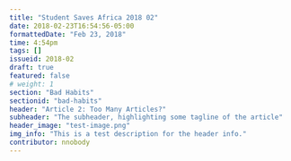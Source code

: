 ```yaml
---
title: "Student Saves Africa 2018 02"
date: 2018-02-23T16:54:56-05:00
formattedDate: "Feb 23, 2018"
time: 4:54pm
tags: []
issueid: 2018-02
draft: true
featured: false
# weight: 1 
section: "Bad Habits"
sectionid: "bad-habits"
header: "Article 2: Too Many Articles?"
subheader: "The subheader, highlighting some tagline of the article"
header_image: "test-image.png"
img_info: "This is a test description for the header info."
contributor: nnobody
---
```


